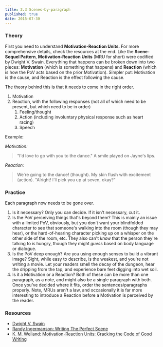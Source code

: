 ```yaml
---
title: 2.3 Scenes-by-paragraph
published: true
date: 2015-07-30
---
```


### Theory
First you need to understand **Motivation-Reaction Units**. For more comprehensive details, check the resources at the end. Like the **Scene-Sequel Pattern**, **Motivation-Reaction Units** (MRU for short) were codified by Dwight V. Swain. Everything that happens can be broken down into two pieces: **Motivation** (which is something that happens) and **Reaction** (which is how the PoV acts based on the prior Motivation). Simpler put: Motivation is the cause, and Reaction is the effect following the cause.

The theory behind this is that it needs to come in the right order.

1. Motivation
2. Reaction, with the following responses (not all of which need to be present, but which need to be in order)
    1. Feeling/thought
    2. Action (including involuntary physical response such as heart racing)
    3. Speech

Example:

*Motivation:*

> "I'd love to go with you to the dance." A smile played on Jayne's lips.

*Reaction:*

> We're going to the dance! (thought). My skin flush with excitement (action). "Alright! I'll pick you up at seven, okay?"

### Practice

Each paragraph now needs to be gone over.

1. Is it necessary? Only you can decide. If it isn't necessary, cut it.
2. Is the PoV perceiving things that's beyond them? This is mainly an issue with a limited PoV, obviously, but you don't want your blindfolded character to see that someone's walking into the room (though they may hear), or the hard-of-hearing character picking up on a whisper on the other side of the room, etc. They also can't *know* that the person they're talking to is hungry, though they might *guess* based on body language or dialogue.
3. Is the PoV deep enough? Are you using enough senses to build a vibrant image? Sight, while easy to describe, is the weakest, and you're not writing a movie. Let your readers smell the decay of the dungeon, hear the dripping from the tap, and experience bare feet digging into wet soil.
4. Is it a Motivation or a Reaction? Both of these can be more than one paragraph, as a note, and might also be a single paragraph with both. Once you've decided where it fits, order the sentences/paragraphs properly. Note, MRUs aren't a law, and occasionally it is far more interesting to introduce a Reaction before a Motivation is perceived by the reader.

### Resources
* [Dwight V. Swain](http://www.amazon.com/Techniques-Selling-Writer-Dwight-Swain-ebook/dp/B0099P9UI0/ref=asap_B000APFNES_1_1?s=books&ie=UTF8&qid=1417378861&sr=1-1)
* [Randy Ingermanson: Writing The Perfect Scene](http://www.advancedfictionwriting.com/articles/writing-the-perfect-scene/)
* [K. M. Weiland: Motivation-Reaction Units: Cracking the Code of Good Writing](http://www.helpingwritersbecomeauthors.com/motivation-reaction-units/)
